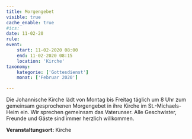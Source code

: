 ```yaml
---
title: Morgengebet
visible: true
cache_enable: true
#ics: 
date: 11-02-20
rule: 
event:
	start: 11-02-2020 08:00
	end: 11-02-2020 08:15
	location: 'Kirche'
taxonomy:
	kategorie: ['Gottesdienst']
	monat: ['Februar 2020']

---
```

Die Johannische Kirche lädt von Montag bis Freitag täglich um 8 Uhr zum gemeinsam gesprochenen Morgengebet in ihre Kirche im St.-Michaels-Heim ein. Wir sprechen gemeinsam das Vaterunser. Alle Geschwister, Freunde und Gäste sind immer herzlich willkommen.



**Veranstaltungsort:** Kirche

